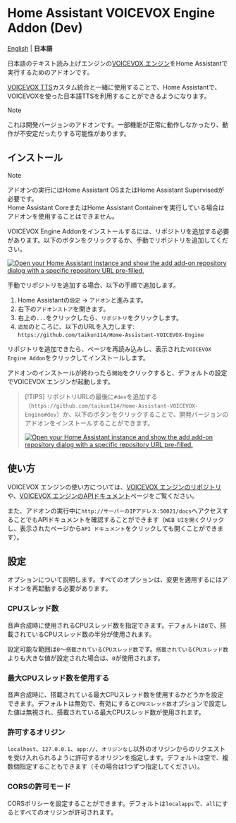 # Home Assistant VOICEVOX Engine Addon (Dev)
[English](/voicevox_engine_addon/DOCS.md) | **日本語**

日本語のテキスト読み上げエンジンの[VOICEVOX エンジン](https://github.com/VOICEVOX/voicevox_engine)をHome Assistantで実行するためのアドオンです。

[VOICEVOX TTS](https://github.com/taikun114/VOICEVOX-TTS-for-Home-Assistant)カスタム統合と一緒に使用することで、Home Assistantで、VOICEVOXを使った日本語TTSを利用することができるようになります。

> [!NOTE]
> これは開発バージョンのアドオンです。一部機能が正常に動作しなかったり、動作が不安定だったりする可能性があります。

## インストール
>[!NOTE]
>アドオンの実行にはHome Assistant OSまたはHome Assistant Supervisedが必要です。\
>Home Assistant CoreまたはHome Assistant Containerを実行している場合はアドオンを使用することはできません。

VOICEVOX Engine Addonをインストールするには、リポジトリを追加する必要があります。以下のボタンをクリックするか、手動でリポジトリを追加してください。

[![Open your Home Assistant instance and show the add add-on repository dialog with a specific repository URL pre-filled.](https://my.home-assistant.io/badges/supervisor_add_addon_repository.svg)](https://my.home-assistant.io/redirect/supervisor_add_addon_repository/?repository_url=https%3A%2F%2Fgithub.com%2Ftaikun114%2FHome-Assistant-VOICEVOX-Engine)

手動でリポジトリを追加する場合、以下の手順で追加します。
1. Home Assistantの`設定` → `アドオン`と進みます。
2. 右下の`アドオンストア`を開きます。
3. 右上の`...`をクリックしたら、`リポジトリ`をクリックします。
4. `追加`のところに、以下のURLを入力します:\
   `https://github.com/taikun114/Home-Assistant-VOICEVOX-Engine`

リポジトリを追加できたら、ページを再読み込みし、表示された`VOICEVOX Engine Addon`をクリックしてインストールします。

アドオンのインストールが終わったら`開始`をクリックすると、デフォルトの設定でVOICEVOX エンジンが起動します。

> [!TIPS]
> リポジトリURLの最後に`#dev`を追加する（`https://github.com/taikun114/Home-Assistant-VOICEVOX-Engine#dev`）か、以下のボタンをクリックすることで、開発バージョンのアドオンをインストールすることができます。
>
> [![Open your Home Assistant instance and show the add add-on repository dialog with a specific repository URL pre-filled.](https://my.home-assistant.io/badges/supervisor_add_addon_repository.svg)](https://my.home-assistant.io/redirect/supervisor_add_addon_repository/?repository_url=https%3A%2F%2Fgithub.com%2Ftaikun114%2FHome-Assistant-VOICEVOX-Engine%23dev)


## 使い方
VOICEVOX エンジンの使い方については、[VOICEVOX エンジンのリポジトリ](https://github.com/VOICEVOX/voicevox_engine)や、[VOICEVOX エンジンのAPIドキュメント](https://voicevox.github.io/voicevox_engine/api/)ページをご覧ください。

また、アドオンの実行中に`http://サーバーのIPアドレス:50021/docs`へアクセスすることでもAPIドキュメントを確認することができます（`WEB UIを開く`クリックし、表示されたページから`API ドキュメント`をクリックしても開くことができます）。


## 設定
オプションについて説明します。すべてのオプションは、変更を適用するにはアドオンを再起動する必要があります。

### CPUスレッド数
音声合成時に使用されるCPUスレッド数を指定できます。デフォルトは`0`で、搭載されているCPUスレッド数の半分が使用されます。

設定可能な範囲は`0`〜`搭載されているCPUスレッド数`です。`搭載されているCPUスレッド数`よりも大きな値が設定された場合は、`0`が使用されます。

### 最大CPUスレッド数を使用する
音声合成時に、搭載されている最大CPUスレッド数を使用するかどうかを設定できます。デフォルトは無効で、有効にすると`CPUスレッド数`オプションで設定した値は無視され、搭載されている最大CPUスレッド数が使用されます。

### 許可するオリジン
`localhost`、`127.0.0.1`、`app://`、`オリジンなし`以外のオリジンからのリクエストを受け入れられるように許可するオリジンを指定します。デフォルトは空で、複数個指定することもできます（その場合は1つずつ指定してください）。

### CORSの許可モード
CORSポリシーを設定することができます。デフォルトは`localapps`で、`all`にするとすべてのオリジンが許可されます。
